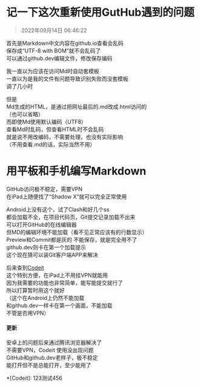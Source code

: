 # 记一下这次重新使用GutHub遇到的问题
>2022年09月14日 06:46:22

首先是Markdown中文内容在github.io查看会乱码  
保存成“UTF-8 with BOM”就不会乱码了  
可以通过github.dev编辑文件，修改保存编码

我一直以为应该在访问Md时自动套模板  
一直以为是我的文件有问题导致识别失败而没套模板  
调了几小时

但是\
Md生成的HTML，是通过把网址最后的.md改成.html访问的\
（也可以省略）\
而即使Md使用默认编码（UTF8）  
查看Md时乱码，但查看HTML时不会乱码  
就是说不用改编码，不需要处理，也没有实际影响  
（不用查看.md的话，实际当然不用）

# 用平板和手机编写Markdown
GitHub访问极不稳定，需要VPN  
在iPad上随便找了“Shadow X”就可以完全正常使用

Android上没有这个，试了Clash和好几个ss  
都会加载不全，在项目代码页，Git提交记录加载不出来  
可以打开GitHub的在线编辑器  
但MD的编辑环境不能加载（看不见正常应该有的行数显示）  
Preview和Commit都是灰的
不能保存，就是完全用不了  
github.dev则卡在第一个加载提示  
这个现在猜可以装Git客户端APP来解决

后来查到[Codeit](https://github.com/codeitcodes/codeit)  
这个特别方便，在iPad上不用挂VPN就能用  
因为我需要的功能也非常简单，能写能提交就行了  
所以打算暂时用这个就好  
（这个在Android上仍然不能加载  
和github.dev一样卡在第一个画面，不能加载  
不管是否用VPN）

#### 更新
安卓上的问题后来通过腾讯浏览器解决了\
不需要VPN，Codeit 使用没出现问题\
GitHub和github.dev老样子，极不稳定\
能打开但不是总能打开，至少能用了

*[Codeit]: 123测试456
